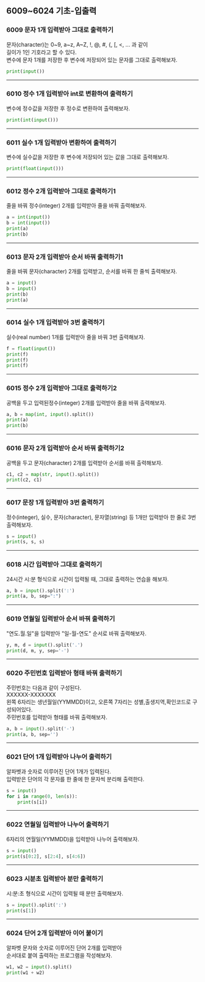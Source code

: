 ## 6009~6024 기초-입출력

### 6009 문자 1개 입력받아 그대로 출력하기

문자(character)는 0~9, a~z, A~Z, !, @, #, {, [, <, ... 과 같이  
길이가 1인 기호라고 할 수 있다.  
변수에 문자 1개를 저장한 후 변수에 저장되어 있는 문자를 그대로 출력해보자.

```python
print(input())
```

---

### 6010 정수 1개 입력받아 int로 변환하여 출력하기

변수에 정수값을 저장한 후 정수로 변환하여 출력해보자.

```python
print(int(input()))
```

---

### 6011 실수 1개 입력받아 변환하여 출력하기

변수에 실수값을 저장한 후 변수에 저장되어 있는 값을 그대로 출력해보자.

```python
print(float(input()))
```

---

### 6012 정수 2개 입력받아 그대로 출력하기1

줄을 바꿔 정수(integer) 2개를 입력받아 줄을 바꿔 출력해보자.

```python
a = int(input())
b = int(input())
print(a)
print(b)
```

---

### 6013 문자 2개 입력받아 순서 바꿔 출력하기1

줄을 바꿔 문자(character) 2개를 입력받고, 순서를 바꿔 한 줄씩 출력해보자.

```python
a = input()
b = input()
print(b)
print(a)
```

---

### 6014 실수 1개 입력받아 3번 출력하기

실수(real number) 1개를 입력받아 줄을 바꿔 3번 출력해보자.

```python
f = float(input())
print(f)
print(f)
print(f)
```

---

### 6015 정수 2개 입력받아 그대로 출력하기2

공백을 두고 입력된정수(integer) 2개를 입력받아 줄을 바꿔 출력해보자.

```python
a, b = map(int, input().split())
print(a)
print(b)
```

---

### 6016 문자 2개 입력받아 순서 바꿔 출력하기2

공백을 두고 문자(character) 2개를 입력받아 순서를 바꿔 출력해보자.

```python
c1, c2 = map(str, input().split())
print(c2, c1)
```

---

### 6017 문장 1개 입력받아 3번 출력하기

정수(integer), 실수, 문자(character), 문자열(string) 등 1개만 입력받아 한 줄로 3번 출력해보자.

```python
s = input()
print(s, s, s)
```

---

### 6018 시간 입력받아 그대로 출력하기

24시간 시:분 형식으로 시간이 입력될 때, 그대로 출력하는 연습을 해보자.

```python
a, b = input().split(':')
print(a, b, sep=":")
```

---

### 6019 연월일 입력받아 순서 바꿔 출력하기

"연도.월.일"을 입력받아 "일-월-연도" 순서로 바꿔 출력해보자.

```python
y, m, d = input().split('.')
print(d, m, y, sep='-')
```

---

### 6020 주민번호 입력받아 형태 바꿔 출력하기

주민번호는 다음과 같이 구성된다.  
XXXXXX-XXXXXXX  
왼쪽 6자리는 생년월일(YYMMDD)이고, 오른쪽 7자리는 성별,출생지역,확인코드로 구성되어있다.  
주민번호를 입력받아 형태를 바꿔 출력해보자.

```python
a, b = input().split('-')
print(a, b, sep='')
```

---

### 6021 단어 1개 입력받아 나누어 출력하기

알파벳과 숫자로 이루어진 단어 1개가 입력된다.  
입력받은 단어의 각 문자를 한 줄에 한 문자씩 분리해 출력한다.

```python
s = input()
for i in range(0, len(s)):
    print(s[i])
```

---

### 6022 연월일 입력받아 나누어 출력하기

6자리의 연월일(YYMMDD)을 입력받아 나누어 출력해보자.

```python
s = input()
print(s[0:2], s[2:4], s[4:6])
```

---

### 6023 시분초 입력받아 분만 출력하기

시:분:초 형식으로 시간이 입력될 때 분만 출력해보자.

```python
s = input().split(':')
print(s[1])
```

---

### 6024 단어 2개 입력받아 이어 붙이기

알파벳 문자와 숫자로 이루어진 단어 2개를 입력받아  
순서대로 붙여 출력하는 프로그램을 작성해보자.

```python
w1, w2 = input().split()
print(w1 + w2)
```
